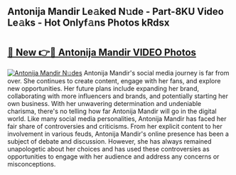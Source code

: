 ## Antonija Mandir Le𝚊ked N𝚞de - Part-8KU Video Le𝚊ks - Hot Onlyf𝚊ns Photos kRdsx

# <h2><a href="http://ab68597.deff.icu/?id=Antonija+Mandir">🔗 New 👉🔴 Antonija Mandir VIDEO Photos</a></h2>

[![Antonija Mandir N𝚞des](https://i.imgur.com/rIISA9y.gif)](http://ab68597.deff.icu/?id=Antonija+Mandir)
Antonija Mandir's social media journey is far from over. She continues to create content, engage with her fans, and explore new opportunities. Her future plans include expanding her brand, collaborating with more influencers and brands, and potentially starting her own business. With her unwavering determination and undeniable charisma, there's no telling how far Antonija Mandir will go in the digital world. Like many social media personalities, Antonija Mandir has faced her fair share of controversies and criticisms. From her explicit content to her involvement in various feuds, Antonija Mandir's online presence has been a subject of debate and discussion. However, she has always remained unapologetic about her choices and has used these controversies as opportunities to engage with her audience and address any concerns or misconceptions.
